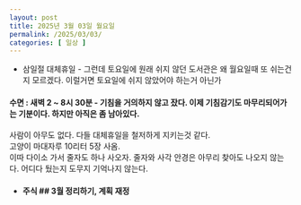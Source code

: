 ```yaml
---
layout: post
title: 2025년 3월 03일 월요일
permalink: /2025/03/03/
categories: [ 일상 ]
---
```

- 삼일절 대체휴일 - 그런데 토요일에 원래 쉬지 않던 도서관은 왜 월요일때 또 쉬는건지 모르겠다. 이럴거면 토요일에 쉬지 않았어야 하는거 아닌가<br/>
#### 수면 : 새벽 2 ~ 8시 30분 - 기침을 거의하지 않고 잤다. 이제 기침감기도 마무리되어가는 기분이다. 하지만 아직은 좀 남아있다.<br/>
사람이 아무도 없다. 다들 대체휴일을 철저하게 지키는것 같다.<br/>
고양이 마대자루 10리터 5장 사옴.<br/>
이따 다이소 가서 줄자도 하나 사오자. 줄자와 사각 안경은 아무리 찾아도 나오지 않는다. 어디다 뒀는지 도무지 기억나지 않는다.<br/>
* #### 주식 ## 3월 정리하기, 계획 재정